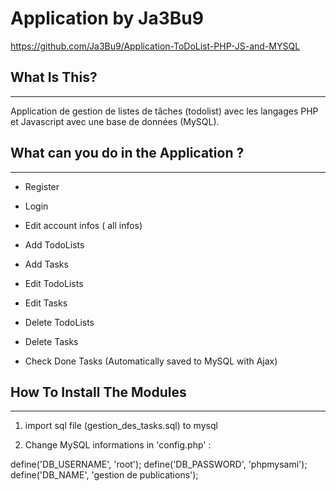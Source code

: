 # Application by Ja3Bu9


https://github.com/Ja3Bu9/Application-ToDoList-PHP-JS-and-MYSQL



## What Is This?
-------------

Application de gestion de listes de tâches (todolist) avec les langages PHP et Javascript avec une base de données (MySQL).



## What can you do in the Application ?
-----------------------

- Register

- Login

- Edit account infos ( all infos)

- Add TodoLists

- Add Tasks

- Edit TodoLists

- Edit Tasks

- Delete TodoLists

- Delete Tasks

- Check Done Tasks (Automatically saved to MySQL with Ajax)



## How To Install The Modules
--------------------------

 
1. import sql file (gestion_des_tasks.sql) to mysql 

2. Change MySQL informations in 'config.php' :

define('DB_USERNAME', 'root');
define('DB_PASSWORD', 'phpmysami');
define('DB_NAME', 'gestion de publications');
